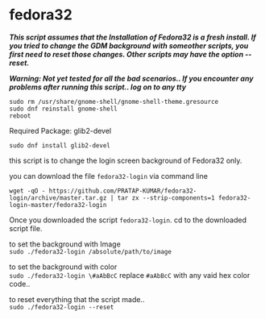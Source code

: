 # fedora32

_**This script assumes that the Installation of Fedora32 is a fresh install. If you tried to change the GDM background with someother scripts, you first need to reset those changes. Other scripts may have the option --reset.**_

_**Warning: Not yet tested for all the bad scenarios.. If you encounter any problems after running this script..
log on to any tty**_
````
sudo rm /usr/share/gnome-shell/gnome-shell-theme.gresource
sudo dnf reinstall gnome-shell
reboot
````

Required Package: glib2-devel
```
sudo dnf install glib2-devel
````

this script is to change the login screen background of Fedora32 only.

you can download the file `fedora32-login` via command line

    wget -qO - https://github.com/PRATAP-KUMAR/fedora32-login/archive/master.tar.gz | tar zx --strip-components=1 fedora32-login-master/fedora32-login

Once you downloaded the script `fedora32-login`. cd to the downloaded script file.

to set the background with Image  
`sudo ./fedora32-login /absolute/path/to/image`

to set the background with color  
`sudo ./fedora32-login \#aAbBcC` replace `#aAbBcC` with any vaid hex color code..

to reset everything that the script made..  
`sudo ./fedora32-login --reset`
